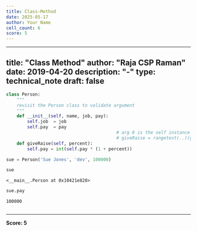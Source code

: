 ```yaml
---
title: Class-Method
date: 2025-05-17
author: Your Name
cell_count: 6
score: 5
---
```


---
title: "Class Method"
author: "Raja CSP Raman"
date: 2019-04-20
description: "-"
type: technical_note
draft: false
---

```python
class Person:  
    """
    revisit the Person class to validate argument
    """
    def __init__(self, name, job, pay):
        self.job  = job
        self.pay  = pay
                                          # arg 0 is the self instance here
                                          # giveRaise = rangetest(..)(giveRaise)
    def giveRaise(self, percent):
        self.pay = int(self.pay * (1 + percent))
```


```python
sue = Person('Sue Jones', 'dev', 100000)
```


```python
sue
```




    <__main__.Person at 0x10421e828>




```python
sue.pay
```




    100000




```python

```


---
**Score: 5**